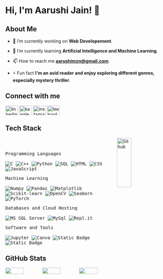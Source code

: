 # Hi, I'm Aarushi Jain! 👋

<h2> About Me </h2>

- 🔭 I’m currently working on **Web Developement**.
  
- 🌱 I’m currently learning **Artificial Intelligence and Machine Learning**.
  
- 📫 How to reach me **aarushimzn@gmail.com**.
  
- ⚡ Fun fact **I'm an avid reader and enjoy exploring different genres, especially mystery thriller**.

<h2>Connect with me</h2>
<p align="left">
<a href="https://www.linkedin.com/in/aarushijain0024/" target="blank"><img align="center" src="https://raw.githubusercontent.com/rahuldkjain/github-profile-readme-generator/master/src/images/icons/Social/linked-in-alt.svg" alt="linkedin.com/in/aarushijain0024/" height="30" width="40" /></a>
<a href="https://www.kaggle.com/aarushijain24" target="blank"><img align="center" src="https://raw.githubusercontent.com/rahuldkjain/github-profile-readme-generator/master/src/images/icons/Social/kaggle.svg" alt="kaggle.com/aarushijain24" height="30" width="40" /></a>
<a href="https://instagram.com/aarushijain.24" target="blank"><img align="center" src="https://raw.githubusercontent.com/rahuldkjain/github-profile-readme-generator/master/src/images/icons/Social/instagram.svg" alt="instagram.com/aarushijain.24)" height="30" width="40" /></a>
<a href="https://leetcode.com/u/aarushijain24/" target="blank"><img align="center" src="https://raw.githubusercontent.com/rahuldkjain/github-profile-readme-generator/master/src/images/icons/Social/leet-code.svg" alt="leetcode.com/u/aarushijain24" height="30" width="40" /></a>
</p>  

<h2>Tech Stack</h2>
<img width="30%" height="20%" align="right" alt="Github" src="https://media.giphy.com/media/WFZvB7VIXBgiz3oDXE/giphy.gif"  width="100" height="200" frameBorder="0" class="giphy-embed"/>

<div>
	<p style="display: inline-block;">
  <p>
    <kbd>
        <kbd>Programming Languages</kbd>
        <br>
        <br>
        <img alt="C" src="https://img.shields.io/badge/C-05122A?logo=c&style=flat">
        <img alt="C++" src="https://img.shields.io/badge/C%2B%2B-05122A?logo=cplusplus&style=flat">
        <img alt="Python" src="https://img.shields.io/badge/Python-05122A?style=flat&logo=python">
        <img alt="SQL" src="https://img.shields.io/badge/SQL-05122A?style=flat&logo=postgresql">
        <img alt="HTML" src="https://img.shields.io/badge/HTML-05122A?style=flat&logo=html5">
        <img alt="CSS" src="https://img.shields.io/badge/CSS-05122A?style=flat&logo=css3">
        <img alt="JavaScript" src="https://img.shields.io/badge/JavaScript-05122A?style=flat&logo=javascript">
    </kbd>
  </p>
  <p>
    <kbd>
        <kbd>Machine Learning</kbd>
        <br>
        <br>
        <img alt="Numpy" src="https://img.shields.io/badge/Numpy-05122A?style=flat&logo=numpy">
        <img alt="Pandas" src="https://img.shields.io/badge/Pandas-05122A?style=flat&logo=Pandas">
        <img alt="Matplotlib" src="https://img.shields.io/badge/Matplotlib-05122A?style=flat">
        <img alt="Scikit-learn" src="https://img.shields.io/badge/Scikit--learn-05122A?style=flat&logo=Scikit-learn">
        <img alt="OpenCV" src="https://img.shields.io/badge/OpenCV-05122A?style=flat&logo=OpenCV">
        <img alt="Seaborn" src="https://img.shields.io/badge/Seaborn-05122A?style=flat&logo=Seaborn">
        <img alt="PyTorch" src="https://img.shields.io/badge/PyTorch-05122A?style=flat&logo=pytorch">
    </kbd>
  </p>
	<p>
		<kbd>
			<kbd>Databases and Cloud Hosting</kbd>
			<br>
			<br>
      <img alt="MS SQL Server" src="https://img.shields.io/badge/MS_SQL_Server-05122A?style=flat&logo=microsoft-sql-server">
			<img alt="MySql" src="https://img.shields.io/badge/MySql-05122A?style=flat&logo=MySql">
			<img alt="Repl.it" src="https://img.shields.io/badge/Repl.it-05122A.svg?style=flat&logo=Replit">
		</kbd>
	</p>
	<p>
		<kbd>
			<kbd>Software and Tools</kbd>
			<br>
			<br>
			<img alt="Jupyter" src="https://img.shields.io/badge/Jupyter-05122A?style=flat&logo=Jupyter">
			<img alt="Canva" src="https://img.shields.io/badge/Canva-05122A?style=flat&logo=Canva">
			<img alt="Static Badge" src="https://img.shields.io/badge/Google%20Colab-05122A?style=flat&logo=Google%20Colab">
			<img alt="Static Badge" src="https://img.shields.io/badge/Leetcode-05122A?style=flat&logo=Leetcode">
		</kbd>
	</p>
    </p>
</div>


<h2>GitHub Stats</h2>

<div style="display: flex; justify-content: space-around;">
  <img src="https://github-readme-stats.vercel.app/api?username=aarushijain-24&show_icons=true&theme=dark&hide_border=false"  style="width: 50%;"></br>
  <img src="https://github-readme-streak-stats.herokuapp.com/?user=aarushijain-24&theme=dark&hide_border=false"  style="width: 50%;"></br>
  <img src="https://github-readme-stats.vercel.app/api/top-langs/?username=aarushijain-24&theme=dark&hide_border=false&include_all_commits=true&count_private=true&layout=compact"  style="width: 50%;"></br>
</div>

<!--

![](https://github-readme-stats.vercel.app/api?username=aarushijain-24&show_icons=true&theme=tokyonight)
![](https://github-readme-streak-stats.herokuapp.com/?user=aarushijain-24&theme=dark&hide_border=false)<br/>
![](https://github-readme-stats.vercel.app/api/top-langs/?username=aarushijain-24&theme=dark&hide_border=false&include_all_commits=true&count_private=true&layout=compact)


**aarushijain-24/aarushijain-24** is a ✨ _special_ ✨ repository because its `README.md` (this file) appears on your GitHub profile.

Here are some ideas to get you started:

- 🔭 I’m currently working on ...
- 🌱 I’m currently learning ...
- 👯 I’m looking to collaborate on ...
- 🤔 I’m looking for help with ...
- 💬 Ask me about ...
- 📫 How to reach me: ...
- 😄 Pronouns: ...
- ⚡ Fun fact: ...
-->
